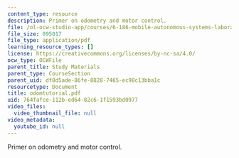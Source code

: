 ```yaml
---
content_type: resource
description: Primer on odometry and motor control.
file: /ol-ocw-studio-app/courses/6-186-mobile-autonomous-systems-laboratory-january-iap-2005/764fafce112bed6482c61f1593bd0977_odomtutorial.pdf
file_size: 895017
file_type: application/pdf
learning_resource_types: []
license: https://creativecommons.org/licenses/by-nc-sa/4.0/
ocw_type: OCWFile
parent_title: Study Materials
parent_type: CourseSection
parent_uid: df8d5ade-86fe-8828-7465-ec98c13bba1c
resourcetype: Document
title: odomtutorial.pdf
uid: 764fafce-112b-ed64-82c6-1f1593bd0977
video_files:
  video_thumbnail_file: null
video_metadata:
  youtube_id: null
---
```

Primer on odometry and motor control.